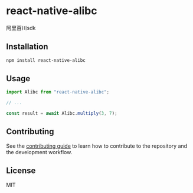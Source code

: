 # react-native-alibc

阿里百川sdk

## Installation

```sh
npm install react-native-alibc
```

## Usage

```js
import Alibc from "react-native-alibc";

// ...

const result = await Alibc.multiply(3, 7);
```

## Contributing

See the [contributing guide](CONTRIBUTING.md) to learn how to contribute to the repository and the development workflow.

## License

MIT
